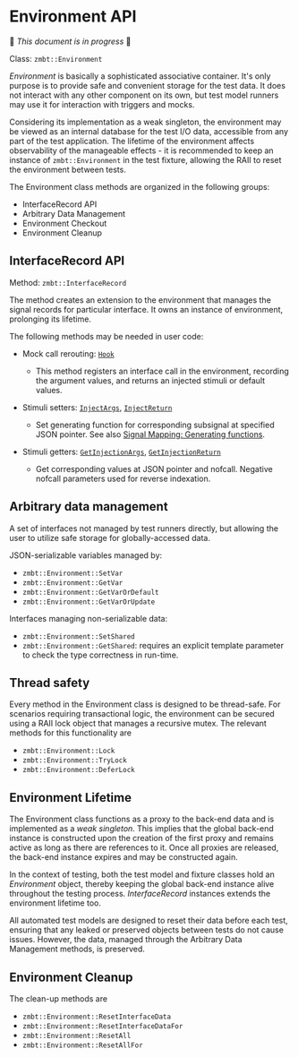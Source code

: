 <!-- (c) Copyright 2024 Zenseact AB -->
<!-- SPDX-License-Identifier: Apache-2.0 -->

Environment API
===============


:construction: *This document is in progress* :construction:

Class: `zmbt::Environment`

*Environment* is basically a sophisticated associative container. It's only purpose is to provide safe and convenient storage for the test data. It does not interact with any other component on its own, but test model runners may use it for interaction with triggers and mocks.

Considering its implementation as a weak singleton, the environment may be viewed as an internal database for the test I/O data, accessible from any part of the test application. The lifetime of the environment affects observability of the manageable effects - it is recommended to keep an instance of `zmbt::Environment` in the test fixture, allowing the RAII to reset the environment between tests.

The Environment class methods are organized in the following groups:

- InterfaceRecord API
- Arbitrary Data Management
- Environment Checkout
- Environment Cleanup


## InterfaceRecord API

Method: `zmbt::InterfaceRecord`

The method creates an extension to the environment that manages the signal records for particular interface. It owns an instance of environment, prolonging its lifetime.

The following methods may be needed in user code:

- Mock call rerouting: [`Hook`](/CxxRef/classzmbt_1_1Environment_1_1TypedInterfaceHandle/#function-hook-12)
    - This method registers an interface call in the environment, recording the argument values, and returns an injected stimuli or default values. 
    <!-- See [examples](#signal-mapping-model-overview-mocks). -->

- Stimuli setters:
[`InjectArgs`](/CxxRef/classzmbt_1_1Environment_1_1InterfaceHandle/#function-injectargs),
[`InjectReturn`](http://localhost:8001/CxxRef/classzmbt_1_1Environment_1_1InterfaceHandle/#function-injectreturn)
    - Set generating function for corresponding subsignal at specified JSON pointer. See also
    [Signal Mapping: Generating functions](/user-guide/signal-mapping/#generating-functions.png).

- Stimuli getters:
[`GetInjectionArgs`](/CxxRef/classzmbt_1_1Environment_1_1InterfaceHandle/#function-getinjectionargs-12),
[`GetInjectionReturn`](/CxxRef/classzmbt_1_1Environment_1_1InterfaceHandle/#function-getinjectionreturn-12)
    - Get corresponding values at JSON pointer and nofcall. Negative nofcall parameters used for reverse indexation.


## Arbitrary data management

A set of interfaces not managed by test runners directly, but allowing the user to utilize safe storage for globally-accessed data.

JSON-serializable variables managed by:
- `zmbt::Environment::SetVar`
- `zmbt::Environment::GetVar`
- `zmbt::Environment::GetVarOrDefault`
- `zmbt::Environment::GetVarOrUpdate`

Interfaces managing non-serializable data:
- `zmbt::Environment::SetShared`
- `zmbt::Environment::GetShared`: requires an explicit template parameter to check the type correctness in run-time.


## Thread safety
Every method in the Environment class is designed to be thread-safe. For scenarios requiring transactional logic, the environment can be secured using a RAII lock object that manages a recursive mutex. The relevant methods for this functionality are
 - `zmbt::Environment::Lock`
 - `zmbt::Environment::TryLock`
 - `zmbt::Environment::DeferLock`


## Environment Lifetime

The Environment class functions as a proxy to the back-end data and is implemented as a *weak singleton*. This implies that the global back-end instance is constructed upon the creation of the first proxy and remains active as long as there are references to it. Once all proxies are released, the back-end instance expires and may be constructed again.

In the context of testing, both the test model and fixture classes hold an *Environment* object, thereby keeping the global back-end instance alive throughout the testing process. *InterfaceRecord* instances extends the environment lifetime too.

All automated test models are designed to reset their data before each test, ensuring that any leaked or preserved objects between tests do not cause issues. However, the data, managed through the Arbitrary Data Management methods, is preserved.


## Environment Cleanup

The clean-up methods are
 - `zmbt::Environment::ResetInterfaceData`
 - `zmbt::Environment::ResetInterfaceDataFor`
 - `zmbt::Environment::ResetAll`
 - `zmbt::Environment::ResetAllFor`

